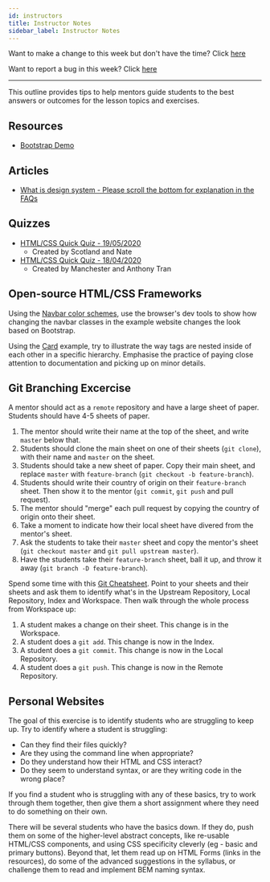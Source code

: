 ```yaml
---
id: instructors
title: Instructor Notes
sidebar_label: Instructor Notes
---
```


Want to make a change to this week but don't have the time? Click [here](https://github.com/CodeYourFuture/syllabus/issues/new?assignees=&labels=enhancement&template=change-request.md&title=)

Want to report a bug in this week? Click [here](https://github.com/CodeYourFuture/syllabus/issues/new?assignees=&labels=bug&template=bug-report.md&title=)

---

This outline provides tips to help mentors guide students to the best answers or outcomes for the lesson topics and exercises.

## Resources

- [Bootstrap Demo](https://github.com/anthonytranDev/cyf-bootstrap)

## Articles

- [What is design system - Please scroll the bottom for explanation in the FAQs](https://enonic.com/blog/what-is-design-system)

## Quizzes

- [HTML/CSS Quick Quiz - 19/05/2020](https://drive.google.com/open?id=1_6kJSfIqY2f5iltyH_SUXyfeUGXRLZiGKcecATavByA)
  - Created by Scotland and Nate
- [HTML/CSS Quick Quiz - 18/04/2020](https://drive.google.com/open?id=1x-5GVJMeSe-gauVC6rDOBAa--ltZJNPd5pE095zYmC4)
  - Created by Manchester and Anthony Tran

## Open-source HTML/CSS Frameworks

Using the [Navbar color schemes](https://getbootstrap.com/docs/4.0/components/navbar/#color-schemes), use the browser's dev tools to show how changing the navbar classes in the example website changes the look based on Bootstrap.

Using the [Card](https://getbootstrap.com/docs/4.0/components/card/#example) example, try to illustrate the way tags are nested inside of each other in a specific hierarchy. Emphasise the practice of paying close attention to documentation and picking up on minor details.

## Git Branching Excercise

A mentor should act as a `remote` repository and have a large sheet of paper. Students should have 4-5 sheets of paper.

1. The mentor should write their name at the top of the sheet, and write `master` below that.
2. Students should clone the main sheet on one of their sheets (`git clone`), with their name and `master` on the sheet.
3. Students should take a new sheet of paper. Copy their main sheet, and replace `master` with `feature-branch` (`git checkout -b feature-branch`).
4. Students should write their country of origin on their `feature-branch` sheet. Then show it to the mentor (`git commit`, `git push` and pull request).
5. The mentor should "merge" each pull request by copying the country of origin onto their sheet.
6. Take a moment to indicate how their local sheet have divered from the mentor's sheet.
7. Ask the students to take their `master` sheet and copy the mentor's sheet (`git checkout master` and `git pull upstream master`).
8. Have the students take their `feature-branch` sheet, ball it up, and throw it away (`git branch -D feature-branch`).

Spend some time with this [Git Cheatsheet](https://ndpsoftware.com/git-cheatsheet.html). Point to your sheets and their sheets and ask them to identify what's in the Upstream Repository, Local Repository, Index and Workspace. Then walk through the whole process from Workspace up:

1. A student makes a change on their sheet. This change is in the Workspace.
2. A student does a `git add`. This change is now in the Index.
3. A student does a `git commit`. This change is now in the Local Repository.
4. A student does a `git push`. This change is now in the Remote Repository.

## Personal Websites

The goal of this exercise is to identify students who are struggling to keep up. Try to identify where a student is struggling:

- Can they find their files quickly?
- Are they using the command line when appropriate?
- Do they understand how their HTML and CSS interact?
- Do they seem to understand syntax, or are they writing code in the wrong place?

If you find a student who is struggling with any of these basics, try to work through them together, then give them a short assignment where they need to do something on their own.

There will be several students who have the basics down. If they do, push them on some of the higher-level abstract concepts, like re-usable HTML/CSS components, and using CSS specificity cleverly (eg - basic and primary buttons). Beyond that, let them read up on HTML Forms (links in the resources), do some of the advanced suggestions in the syllabus, or challenge them to read and implement BEM naming syntax.
